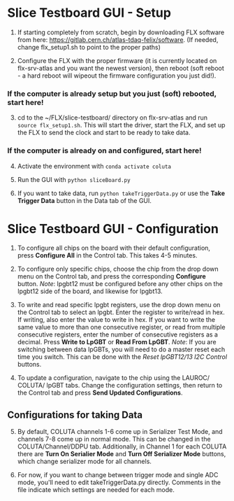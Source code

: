 # Slice Testboard GUI - Setup #

1. If starting completely from scratch, begin by downloading FLX software from here: https://gitlab.cern.ch/atlas-tdaq-felix/software. (If needed, change flx_setup1.sh to point to the proper paths)

2. Configure the FLX with the proper firmware (it is currently located on flx-srv-atlas and you want the newest version), then reboot (soft reboot - a hard reboot will wipeout the firmware configuration you just did!). 

### If the computer is already setup but you just (soft) rebooted, start here! ### 
3. cd to the ~/FLX/slice-testboard/ directory on flx-srv-atlas and run `source flx_setup1.sh`. This will start the driver, start the FLX, and set up the FLX to send the clock and start to be ready to take data.

### If the computer is already on and configured, start here! ###
4. Activate the environment with `conda activate coluta`

5. Run the GUI with `python sliceBoard.py`

6. If you want to take data, run `python takeTriggerData.py` or use the **Take Trigger Data** button in the Data tab of the GUI.


# Slice Testboard GUI - Configuration #

1. To configure all chips on the board with their default configuration, press **Configure All** in the Control tab. This takes 4-5 minutes.

2. To configure only specific chips, choose the chip from the drop down menu on the Control tab, and press the corresponding **Configure** button. 
_Note_: lpgbt12 must be configured before any other chips on the lpgbt12 side of the board, and likewise for lpgbt13.

3. To write and read specific lpgbt registers, use the drop down menu on the Control tab to select an lpgbt. Enter the register to write/read in hex. If writing, also enter the value to write in hex. If you want to write the same value to more than one consecutive register, or read from multiple consecutive registers, enter the number of consecutive registers as a decimal. Press **Write to LpGBT** or **Read From LpGBT**. 
_Note_: If you are switching between data lpGBTs, you will need to do a master reset each time you switch. This can be done with the _Reset lpGBT12/13 I2C Control_ buttons.  

4. To update a configuration, navigate to the chip using the LAUROC/ COLUTA/ lpGBT tabs. Change the configuration settings, then return to the Control tab and press **Send Updated Configurations**. 

## Configurations for taking Data ##
5. By default, COLUTA channels 1-6 come up in Serializer Test Mode, and channels 7-8 come up in normal mode. This can be changed in the COLUTA/Channel/DDPU tab. Additionally, in Channel 1 for each COLUTA there are **Turn On Serialier Mode** and **Turn Off Serializer Mode** buttons, which change serializer mode for all channels. 

6. For now, if you want to change between trigger mode and single ADC mode, you'll need to edit takeTriggerData.py directly. Comments in the file indicate which settings are needed for each mode.